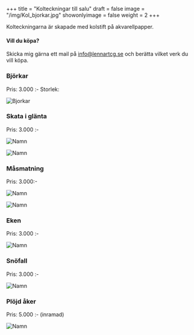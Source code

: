 +++
title = "Kolteckningar till salu"
draft = false
image = "/img/Kol_bjorkar.jpg"
showonlyimage = false
weight = 2
+++


Kolteckningarna är skapade med kolstift på akvarellpapper.

<!--more-->

#### Vill du köpa?

Skicka mig gärna ett mail på info@lennartcg.se och berätta vilket verk du vill köpa.


### Björkar 

Pris: 3.000 :-
Storlek:

![Bjorkar](/img/Kol_bjorkar.jpg)

### Skata i glänta


Pris: 3.000 :-

![Namn](/img/IMG_4150.JPG)



![Namn](/img/IMG_4151.JPG)

### Måsmatning

Pris: 3.000:-

![Namn](/img/IMG_4152.JPG)


![Namn](/img/IMG_4154.JPG)




### Eken

Pris: 3.000 :-

![Namn](/img/IMG_4219.JPG)




### Snöfall

Pris: 3.000 :-

![Namn](/img/IMG_4231.JPG)




### Plöjd åker

Pris: 5.000 :- (inramad)

![Namn](/img/IMG_4249.JPG)


